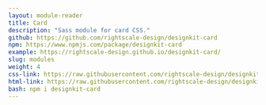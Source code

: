 ```yaml
---
layout: module-reader
title: Card
description: "Sass module for card CSS."
github: https://github.com/rightscale-design/designkit-card
npm: https://www.npmjs.com/package/designkit-card
example: https://rightscale-design.github.io/designkit-card/
slug: modules
weight: 4
css-link: https://raw.githubusercontent.com/rightscale-design/designkit-card/master/src/_designkit-card.scss
html-link: https://raw.githubusercontent.com/rightscale-design/designkit-card/master/index.html
bash: npm i designkit-card
---
```

